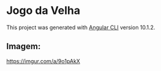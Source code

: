 # Jogo da Velha

This project was generated with [Angular CLI](https://github.com/angular/angular-cli) version 10.1.2.

## Imagem:

https://imgur.com/a/9o1pAkX
